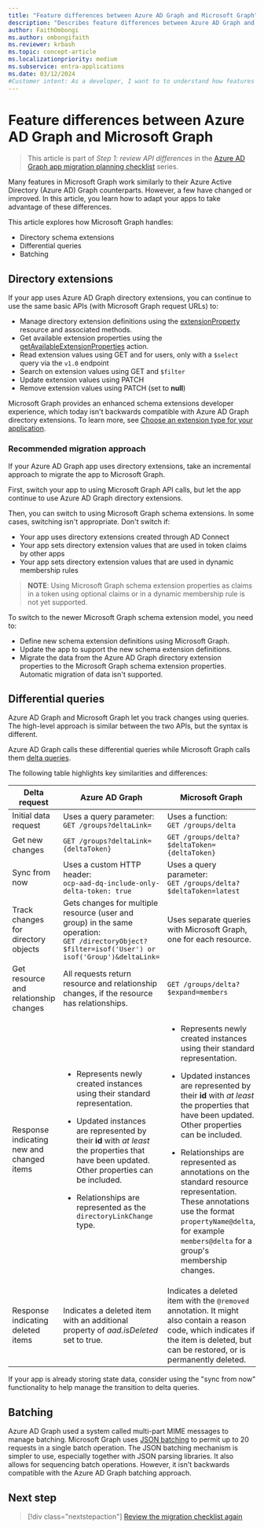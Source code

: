 ```yaml
---
title: "Feature differences between Azure AD Graph and Microsoft Graph"
description: "Describes feature differences between Azure AD Graph and Microsoft Graph, in order to help you migrate apps quickly and easily."
author: FaithOmbongi
ms.author: ombongifaith
ms.reviewer: krbash
ms.topic: concept-article
ms.localizationpriority: medium
ms.subservice: entra-applications
ms.date: 03/12/2024
#Customer intent: As a developer, I want to to understand how features differ between Azure AD Graph and Microsoft Graph, so that I can update my code accordingly as I migrate my app from Azure AD Graph to Microsoft Graph.
---
```


# Feature differences between Azure AD Graph and Microsoft Graph

> This article is part of *Step 1: review API differences* in the [Azure AD Graph app migration planning checklist](migrate-azure-ad-graph-planning-checklist.md) series.

Many features in Microsoft Graph work similarly to their Azure Active Directory (Azure AD) Graph counterparts. However, a few have changed or improved. In this article, you learn how to adapt your apps to take advantage of these differences.

This article explores how Microsoft Graph handles:

- Directory schema extensions
- Differential queries
- Batching

## Directory extensions

If your app uses Azure AD Graph directory extensions, you can continue to use the same basic APIs (with Microsoft Graph request URLs) to:

- Manage directory extension definitions using the [extensionProperty](/graph/api/resources/extensionproperty) resource and associated methods.
- Get available extension properties using the [getAvailableExtensionProperties](/graph/api/directoryobject-getavailableextensionproperties) action.
- Read extension values using GET and for users, only with a `$select` query via the `v1.0` endpoint
- Search on extension values using GET and `$filter`
- Update extension values using PATCH
- Remove extension values using PATCH (set to **null**)

Microsoft Graph provides an enhanced schema extensions developer experience, which today isn't backwards compatible with Azure AD Graph directory extensions. To learn more, see [Choose an extension type for your application](extensibility-overview.md#comparison-of-extension-types).

### Recommended migration approach

If your Azure AD Graph app uses directory extensions, take an incremental approach to migrate the app to Microsoft Graph.

First, switch your app to using Microsoft Graph API calls, but let the app continue to use Azure AD Graph directory extensions.

Then, you can switch to using Microsoft Graph schema extensions. In some cases, switching isn't appropriate. Don't switch if:

- Your app uses directory extensions created through AD Connect
- Your app sets directory extension values that are used in token claims by other apps
- Your app sets directory extension values that are used in dynamic membership rules 

>**NOTE**: Using Microsoft Graph schema extension properties as claims in a token using optional claims or in a dynamic membership rule is not yet supported.

To switch to the newer Microsoft Graph schema extension model, you need to:

- Define new schema extension definitions using Microsoft Graph.
- Update the app to support the new schema extension definitions.
- Migrate the data from the Azure AD Graph directory extension properties to the Microsoft Graph schema extension properties. Automatic migration of data isn't supported.

## Differential queries

Azure AD Graph and Microsoft Graph let you track changes using queries. The high-level approach is similar between the two APIs, but the syntax is different.

Azure AD Graph calls these differential queries while Microsoft Graph calls them [delta queries](./delta-query-overview.md).

The following table highlights key similarities and differences:

|Delta request |Azure AD Graph | Microsoft Graph |
|----|----|----|
| Initial data request | Uses a query parameter:<br>`GET /groups?deltaLink=` | Uses a function: <br> `GET /groups/delta` |
| Get new changes | `GET /groups?deltaLink={deltaToken}` | `GET /groups/delta?$deltaToken={deltaToken}` |
| Sync from now |Uses a custom HTTP header:<br> `ocp-aad-dq-include-only-delta-token: true` | Uses a query parameter: <br> `GET /groups/delta?$deltaToken=latest` |
| Track changes for directory objects| Gets changes for multiple resource (user and group) in the same operation:&nbsp;&nbsp;<br> `GET /directoryObject?$filter=isof('User') or isof('Group')&deltaLink=` | Uses separate queries with Microsoft Graph, one for each resource. |
| Get resource and relationship changes | All requests return resource and relationship changes, if the resource has relationships. | `GET /groups/delta?$expand=members` |
| Response indicating new and changed items | <ul><li><p>Represents newly created instances using their standard representation.</p></li><li><p>Updated instances are represented by their **id** with *at least* the properties that have been updated. Other properties can be included.</p></li><li><p>Relationships are represented as the `directoryLinkChange` type.</p></li></ul>|<ul><li><p>Represents newly created instances using their standard representation.</p></li><li><p>Updated instances are represented by their **id** with *at least* the properties that have been updated. Other properties can be included.</p></li><li><p>Relationships are represented as annotations on the standard resource representation. These annotations use the format `propertyName@delta`, for example `members@delta` for a group's membership changes.</p></li></ul> |
| Response indicating  deleted items| Indicates a deleted item with an additional property of *aad.isDeleted* set to true. | Indicates a deleted item with the `@removed` annotation. It might also contain a reason code, which indicates if the item is deleted, but can be restored, or is permanently deleted. |

If your app is already storing state data, consider using the "sync from now" functionality to help manage the transition to delta queries.

## Batching

Azure AD Graph used a system called multi-part MIME messages to manage batching. Microsoft Graph uses [JSON batching](json-batching.md) to permit up to 20 requests in a single batch operation. The JSON batching mechanism is simpler to use, especially together with JSON parsing libraries. It also allows for sequencing batch operations. However, it isn't backwards compatible with the Azure AD Graph batching approach.

## Next step

> [!div class="nextstepaction"]
> [Review the migration checklist again](migrate-azure-ad-graph-planning-checklist.md)

<!-- {
  "type": "#page.annotation",
  "suppressions": [
    "Warning: /concepts/migrate-azure-ad-graph-feature-changes.md:
      Failed to parse any rows out of table with headers: |Task|Azure AD Graph|Microsoft Graph|"
  ],
}
-->
